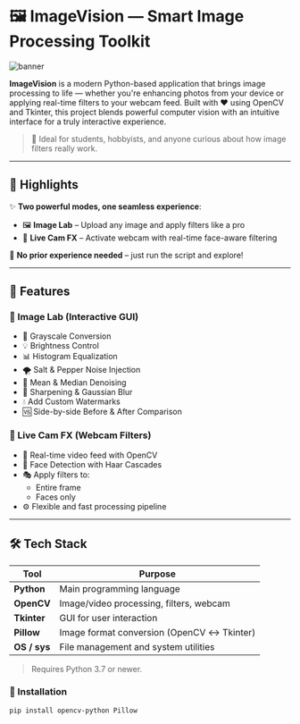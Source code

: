 # 🖼️ ImageVision — Smart Image Processing Toolkit

![banner](assets/banner.png)

**ImageVision** is a modern Python-based application that brings image processing to life — whether you're enhancing photos from your device or applying real-time filters to your webcam feed. Built with ❤️ using OpenCV and Tkinter, this project blends powerful computer vision with an intuitive interface for a truly interactive experience.

> 🎯 Ideal for students, hobbyists, and anyone curious about how image filters really work.

---

## 📌 Highlights

✨ **Two powerful modes, one seamless experience**:
- 🖼️ **Image Lab** – Upload any image and apply filters like a pro
- 🎥 **Live Cam FX** – Activate webcam with real-time face-aware filtering

🔧 **No prior experience needed** – just run the script and explore!

---

## 🚀 Features

### 🔹 Image Lab (Interactive GUI)
- 🎨 Grayscale Conversion  
- 💡 Brightness Control  
- 📊 Histogram Equalization  
- 🌪️ Salt & Pepper Noise Injection  
- 🧽 Mean & Median Denoising  
- 🔎 Sharpening & Gaussian Blur  
- 💧 Add Custom Watermarks  
- 🆚 Side-by-side Before & After Comparison  

### 🔹 Live Cam FX (Webcam Filters)
- 📸 Real-time video feed with OpenCV  
- 🧠 Face Detection with Haar Cascades  
- 🎭 Apply filters to:
  - Entire frame  
  - Faces only  
- ⚙️ Flexible and fast processing pipeline  

---

## 🛠️ Tech Stack

| Tool           | Purpose                                      |
|----------------|----------------------------------------------|
| **Python**     | Main programming language                    |
| **OpenCV**     | Image/video processing, filters, webcam      |
| **Tkinter**    | GUI for user interaction                     |
| **Pillow**     | Image format conversion (OpenCV ↔ Tkinter)   |
| **OS / sys**   | File management and system utilities         |

> Requires Python 3.7 or newer.

### 🔧 Installation

```bash
pip install opencv-python Pillow
